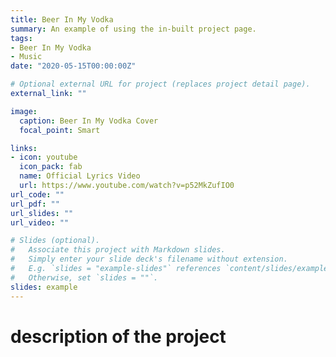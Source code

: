 ```yaml
---
title: Beer In My Vodka
summary: An example of using the in-built project page.
tags:
- Beer In My Vodka
- Music
date: "2020-05-15T00:00:00Z"

# Optional external URL for project (replaces project detail page).
external_link: ""

image:
  caption: Beer In My Vodka Cover
  focal_point: Smart

links:
- icon: youtube
  icon_pack: fab
  name: Official Lyrics Video
  url: https://www.youtube.com/watch?v=p52MkZufIO0
url_code: ""
url_pdf: ""
url_slides: ""
url_video: ""

# Slides (optional).
#   Associate this project with Markdown slides.
#   Simply enter your slide deck's filename without extension.
#   E.g. `slides = "example-slides"` references `content/slides/example-slides.md`.
#   Otherwise, set `slides = ""`.
slides: example
---
```


# description of the project
